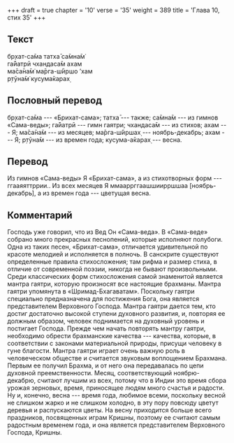 +++
draft = true
chapter = '10'
verse = '35'
weight = 389
title = 'Глава 10, стих 35'
+++
## Текст

бр̣хат-са̄ма татха̄ са̄мна̄м̇  
га̄йатрӣ чхандаса̄м ахам  
ма̄са̄на̄м̇ ма̄рга-ш́ӣршо ’хам  
р̣тӯна̄м̇ кусума̄карах̣

## Пословный перевод

бр̣хат-са̄ма --- «Брихат-сама»; татха̄ --- также; са̄мна̄м --- из гимнов
«Сама-веды»; га̄йатрӣ --- гимн гаятри; чхандаса̄м --- из стихов; ахам ---
Я; ма̄са̄на̄м --- из месяцев; ма̄рга-ш́ӣршах̣ --- ноябрь-декабрь; ахам --- Я;
р̣тӯна̄м --- из времен года; кусума-а̄карах̣ --- весна.

## Перевод

Из гимнов «Сама-веды» Я «Брихат-сама», а из стихотворных форм ---
ггааяяттррии.. Из всех месяцев Я ммааррггаашшиирршшаа
\[ноябрь-декабрь\], а из времен года --- цветущая весна.

## Комментарий

Господь уже говорил, что из Вед Он «Сама-веда». В «Сама-веде» собрано
много прекрасных песнопений, которые исполняют полубоги. Одна из таких
песен, «Брихат-сама», отличается удивительной по красоте мелодией и
исполняется в полночь. В санскрите существуют определенные правила
стихосложения; там рифма и размер стиха, в отличие от современной
поэзии, никогда не бывают произвольными. Среди классических форм
стихосложения самой знаменитой является мантра гаятри, которую
произносят все настоящие брахманы. Мантра гаятри упомянута в
«Шримад-Бхагаватам». Поскольку гаятри специально предназначена для
постижения Бога, она является представителем Верховного Господа. Мантра
гаятри дается тем, кто достиг достаточно высокой ступени духовного
развития, и, повторяя ее должным образом, человек поднимается на
духовный уровень и постигает Господа. Прежде чем начать повторять мантру
гаятри, необходимо обрести брахманские качества --- качества, которые, в
соответствии с законами материальной природы, присущи человеку в гуне
благости. Мантра гаятри играет очень важную роль в человеческом обществе
и считается звуковым воплощением Брахмана. Первым ее получил Брахма, и
от него она передавалась по цепи духовной преемственности. Месяц,
соответствующий ноябрю-декабрю, считают лучшим из всех, потому что в
Индии это время сбора урожая зерновых, время, приносящее людям много
счастья и радости. Ну и, конечно, весна --- время года, любимое всеми,
поскольку весной не слишком жарко и не слишком холодно, в эту пору
повсюду цветут деревья и распускаются цветы. На весну приходится больше
всего праздников, посвященных играм Кришны, поэтому ее считают самым
радостным временем года, и она является представителем Верховного
Господа, Кришны.
